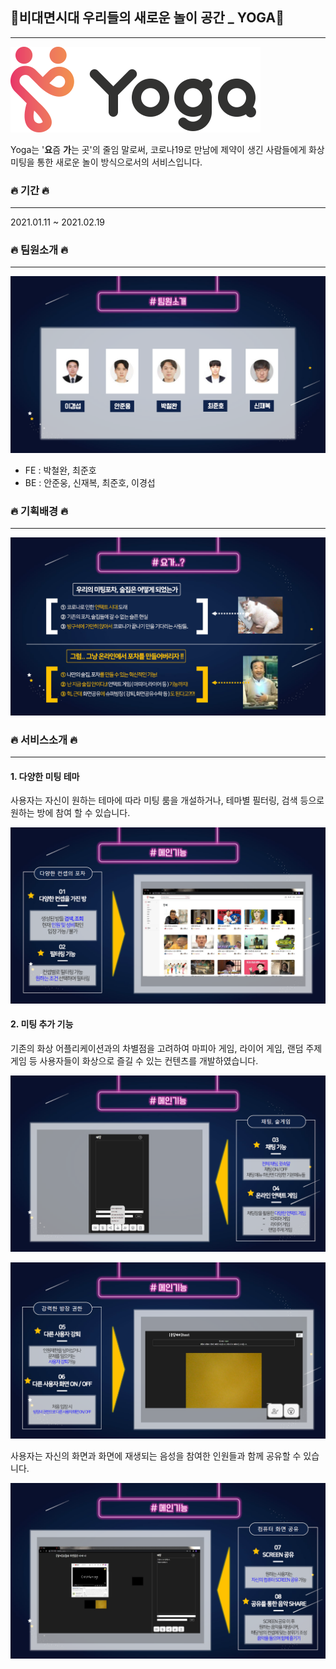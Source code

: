## 🤘비대면시대 우리들의 새로운 놀이 공간 _ YOGA🤘
<hr></hr>


![](./img/Yoga_logo.png)



 Yoga는 '**요**즘 **가**는 곳'의 줄임 말로써, 코로나19로 만남에 제약이 생긴 사람들에게 화상 미팅을 통한 새로운 놀이 방식으로서의 서비스입니다.



### 🔥 기간 🔥
<hr></hr>

2021.01.11 ~ 2021.02.19



### 🔥 팀원소개 🔥

<hr></hr>

![](./img/intro.png)

- FE : 박철완, 최준호
- BE : 안준웅, 신재복, 최준호, 이경섭



### 🔥 기획배경 🔥
<hr></hr>

![](./img/기획배경.png)



### 🔥 서비스소개 🔥

<hr></hr>

#### 1. 다양한 미팅 테마

사용자는 자신이 원하는 테마에 따라 미팅 룸을 개설하거나, 테마별 필터링, 검색 등으로 원하는 방에 참여 할 수 있습니다.



![](./img/main1.png)





#### 2. 미팅 추가 기능

기존의 화상 어플리케이션과의 차별점을 고려하여 마피아 게임, 라이어 게임, 랜덤 주제 게임 등 사용자들이 화상으로 즐길 수 있는 컨텐츠를 개발하였습니다.



![](./img/main2.png)





![](./img/main3.png)



사용자는 자신의 화면과 화면에 재생되는 음성을 참여한 인원들과 함께 공유할 수 있습니다.



![](./img/main4.png)
